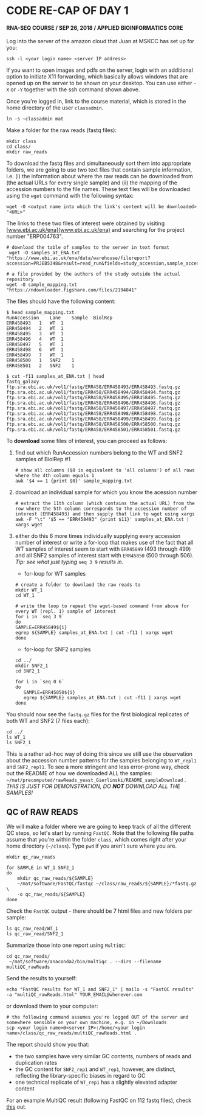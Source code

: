 # CODE RE-CAP OF DAY 1
#### RNA-SEQ COURSE / SEP 26, 2018 / APPLIED BIOINFORMATICS CORE

Log into the server of the amazon cloud that Juan at MSKCC has set up for you:

```
ssh -l <your login name> <server IP address>
```

If you want to open images and pdfs on the server, login with an additional option to initiate X11 forwarding, which basically allows windows that are opened up on the server to be shown on your desktop. You can use either `-X` or `-Y` together with the ssh command shown above.

Once you're logged in, link to the course material, which is stored in the home directory of the user `classadmin`.

```
ln -s ~classadmin mat
```

Make a folder for the raw reads (fastq files):

```
mkdir class
cd class/
mkdir raw_reads
```

To download the fastq files and simultaneously sort them into appropriate folders, we are going to use two text files that contain sample information, i.e. (i) the information about where the raw reads can be downloaded from (the actual URLs for every single sample) and (ii) the mapping of the accession numbers to the file names.
These text files will be downloaded using the `wget` command with the following syntax:

```
wget -O <output name into which the link's content will be downloaded> "<URL>"
```

The links to these two files of interest were obtained by visiting [www.ebi.ac.uk/ena](www.ebi.ac.uk/ena) and searching for the project number "ERP004763".

```
# download the table of samples to the server in text format
 wget -O samples_at_ENA.txt "https://www.ebi.ac.uk/ena/data/warehouse/filereport?accession=PRJEB5348&result=read_run&fields=study_accession,sample_accession,secondary_sample_accession,experiment_accession,run_accession,tax_id,scientific_name,instrument_model,library_layout,fastq_ftp,fastq_galaxy,submitted_ftp,submitted_galaxy,sra_ftp,sra_galaxy,cram_index_ftp,cram_index_galaxy&download=txt"
 
# a file provided by the authors of the study outside the actual repository
wget -O sample_mapping.txt "https://ndownloader.figshare.com/files/2194841"
```

The files should have the following content:

```
$ head sample_mapping.txt 
RunAccession	Lane	Sample	BiolRep
ERR458493	1	WT	1
ERR458494	2	WT	1
ERR458495	3	WT	1
ERR458496	4	WT	1
ERR458497	5	WT	1
ERR458498	6	WT	1
ERR458499	7	WT	1
ERR458500	1	SNF2	1
ERR458501	2	SNF2	1
```

```
$ cut -f11 samples_at_ENA.txt | head
fastq_galaxy
ftp.sra.ebi.ac.uk/vol1/fastq/ERR458/ERR458493/ERR458493.fastq.gz
ftp.sra.ebi.ac.uk/vol1/fastq/ERR458/ERR458494/ERR458494.fastq.gz
ftp.sra.ebi.ac.uk/vol1/fastq/ERR458/ERR458495/ERR458495.fastq.gz
ftp.sra.ebi.ac.uk/vol1/fastq/ERR458/ERR458496/ERR458496.fastq.gz
ftp.sra.ebi.ac.uk/vol1/fastq/ERR458/ERR458497/ERR458497.fastq.gz
ftp.sra.ebi.ac.uk/vol1/fastq/ERR458/ERR458498/ERR458498.fastq.gz
ftp.sra.ebi.ac.uk/vol1/fastq/ERR458/ERR458499/ERR458499.fastq.gz
ftp.sra.ebi.ac.uk/vol1/fastq/ERR458/ERR458500/ERR458500.fastq.gz
ftp.sra.ebi.ac.uk/vol1/fastq/ERR458/ERR458501/ERR458501.fastq.gz
```

To **download** some files of interest, you can proceed as follows:

1. find out which RunAccession numbers belong to the WT and SNF2 samples of BiolRep #1

	```
	# show all columns ($0 is equivalent to 'all columns') of all rows where the 4th column equals 1
	awk '$4 == 1 {print $0}' sample_mapping.txt
	```
2. download an individual sample for which you know the acession number

	```
	# extract the 11th column (which contains the actual URL) from the row where the 5th column corresponds to the accession number of interest (ERR458493) and then supply that link to wget using xargs
	awk -F "\t" '$5 == "ERR458493" {print $11}' samples_at_ENA.txt | xargs wget
	```
	
3. either do this 6 more times individually supplying every accession number of interest or write a for-loop that makes use of the fact that all WT samples of interest seem to start with `ERR45849` (493 through 499) and all SNF2 samples of interest start with `ERR45850` (500 through 506). *Tip: see what just typing* `seq 3 9` *results in.*
	
	* for-loop for WT samples

	```
	# create a folder to downlaod the raw reads to
	mkdir WT_1
	cd WT_1
	
	# write the loop to repeat the wget-based command from above for every WT (repl. 1) sample of interest
	for i in `seq 3 9`
	do
	SAMPLE=ERR45849${i}
	egrep ${SAMPLE} samples_at_ENA.txt | cut -f11 | xargs wget
	done
	```

	* for-loop for SNF2 samples

	 ```
	 cd ../
	 mkdir SNF2_1
	 cd SNF2_1
	 
	 for i in `seq 0 6`
	 do
	 	SAMPLE=ERR45850${i}
	 	egrep ${SAMPLE} samples_at_ENA.txt | cut -f11 | xargs wget
	 done
	 ```

You should now see the `fastq.gz` files for the first biological replicates of both WT and SNF2 (7 files each):

```
cd ../
ls WT_1
ls SNF2_1
```

This is a rather ad-hoc way of doing this since we still use the observation about the accession number patterns for the samples belonging to `WT_repl1` and `SNF2_repl1`. To see a more stringent and less error-prone way, check out the README of how we downloaded ALL the samples: `~/mat/precomputed/rawReads_yeast_Gierlinski/README_sampleDownload` .
*THIS IS JUST FOR DEMONSTRATION, DO __NOT__ DOWNLOAD ALL THE SAMPLES!*

## QC of RAW READS

We will make a folder where we are going to keep track of all the different QC steps, so let's start by running `FastQC`.
Note that the following file paths assume that you're within the folder `class`, which comes right after your home directory (`~/class`). Type `pwd` if you aren't sure where you are.    

```
mkdir qc_raw_reads

for SAMPLE in WT_1 SNF2_1
do
    mkdir qc_raw_reads/${SAMPLE}
    ~/mat/software/FastQC/fastqc ~/class/raw_reads/${SAMPLE}/*fastq.gz \
    -o qc_raw_reads/${SAMPLE}
done
```

Check the `FastQC` output - there should be 7 html files and new folders per sample:

```
ls qc_raw_read/WT_1
ls qc_raw_read/SNF2_1
```

Summarize those into one report using `MultiQC`:

```
cd qc_raw_reads/
 ~/mat/software/anaconda2/bin/multiqc . --dirs --filename multiQC_rawReads
```

Send the results to yourself:

```
echo "FastQC results for WT_1 and SNF2_1" | mailx -s "FastQC results" -a "multiQC_rawReads.html" YOUR_EMAIL@wherever.com
```

or download them to your computer:

```
# the following command assumes you're logged OUT of the server and somewhere sensible on your own machine, e.g. in ~/Downloads
scp <your login name>@<server IP>:/home/<your login name>/class/qc_raw_reads/multiQC_rawReads.html .
```

The report should show you that:

- the two samples have very similar GC contents, numbers of reads and duplication rates
- the GC content for `SNF2_rep1` and `WT_rep1`, however, are distinct, reflecting the library-specific biases in regard to GC
- one technical replicate of `WT_rep1` has a slightly elevated adapter content

For an example MultiQC result (following FastQC on 112 fastq files), check [this](http://chagall.med.cornell.edu/RNASEQcourse/multiqc_report.html) out.
